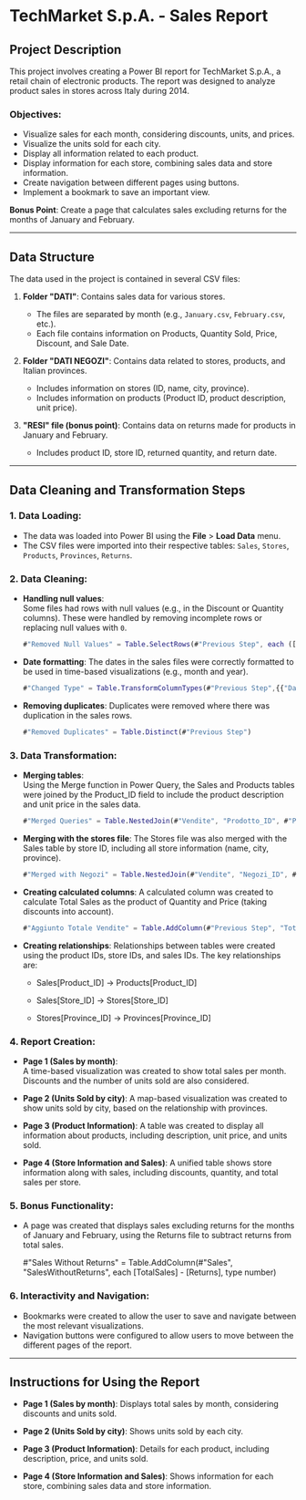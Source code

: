 # TechMarket S.p.A. - Sales Report

## Project Description

This project involves creating a Power BI report for TechMarket S.p.A., a retail chain of electronic products. The report was designed to analyze product sales in stores across Italy during 2014.

### Objectives:

- Visualize sales for each month, considering discounts, units, and prices.
- Visualize the units sold for each city.
- Display all information related to each product.
- Display information for each store, combining sales data and store information.
- Create navigation between different pages using buttons.
- Implement a bookmark to save an important view.

**Bonus Point**: Create a page that calculates sales excluding returns for the months of January and February.

---

## Data Structure

The data used in the project is contained in several CSV files:

1. **Folder "DATI"**: Contains sales data for various stores.
   - The files are separated by month (e.g., `January.csv`, `February.csv`, etc.).
   - Each file contains information on Products, Quantity Sold, Price, Discount, and Sale Date.

2. **Folder "DATI NEGOZI"**: Contains data related to stores, products, and Italian provinces.
   - Includes information on stores (ID, name, city, province).
   - Includes information on products (Product ID, product description, unit price).

3. **"RESI" file (bonus point)**: Contains data on returns made for products in January and February.
   - Includes product ID, store ID, returned quantity, and return date.

---

## Data Cleaning and Transformation Steps

### 1. Data Loading:

- The data was loaded into Power BI using the **File** > **Load Data** menu.
- The CSV files were imported into their respective tables: `Sales`, `Stores`, `Products`, `Provinces`, `Returns`.


### 2. Data Cleaning:

- **Handling null values**:  
  Some files had rows with null values (e.g., in the Discount or Quantity columns). These were handled by removing incomplete rows or replacing null values with `0`.

  ```m
  #"Removed Null Values" = Table.SelectRows(#"Previous Step", each ([Sconto] <> null and [Quantita] <> null))

- **Date formatting**:
  The dates in the sales files were correctly formatted to be used in time-based visualizations (e.g., month and year).

  ```m
  #"Changed Type" = Table.TransformColumnTypes(#"Previous Step",{{"Data", type date}})

- **Removing duplicates**:
  Duplicates were removed where there was duplication in the sales rows.

  ```m
  #"Removed Duplicates" = Table.Distinct(#"Previous Step")


### 3. Data Transformation:

- **Merging tables**:  
  Using the Merge function in Power Query, the Sales and Products tables were joined by the Product_ID field to include the product description and unit price in the sales data.
  
  ```m
  #"Merged Queries" = Table.NestedJoin(#"Vendite", "Prodotto_ID", #"Prodotti", "Prodotto_ID", "Prodotti", JoinKind.Inner)

- **Merging with the stores file**:
  The Stores file was also merged with the Sales table by store ID, including all store information (name, city, province).
  
  ```m
  #"Merged with Negozi" = Table.NestedJoin(#"Vendite", "Negozi_ID", #"Negozi", "Negozi_ID", "Negozi", JoinKind.Inner)

- **Creating calculated columns**:
  A calculated column was created to calculate Total Sales as the product of Quantity and Price (taking discounts into account).

  ```m
  #"Aggiunto Totale Vendite" = Table.AddColumn(#"Previous Step", "TotaleVendite", each [Prezzo] * [Quantita] * (1 - [Sconto]), type number)

- **Creating relationships**:
  Relationships between tables were created using the product IDs, store IDs, and sales IDs. The key relationships are:
  
  - Sales[Product_ID] → Products[Product_ID]

  - Sales[Store_ID] → Stores[Store_ID]

  - Stores[Province_ID] → Provinces[Province_ID]
    

### 4. Report Creation:

- **Page 1 (Sales by month)**:  
  A time-based visualization was created to show total sales per month. Discounts and the number of units sold are also considered.

- **Page 2 (Units Sold by city)**:
 A map-based visualization was created to show units sold by city, based on the relationship with provinces.

- **Page 3 (Product Information)**:
  A table was created to display all information about products, including description, unit price, and units sold.

- **Page 4 (Store Information and Sales)**:
  A unified table shows store information along with sales, including discounts, quantity, and total sales per store.


### 5. Bonus Functionality:

- A page was created that displays sales excluding returns for the months of January and February, using the Returns file to subtract returns from total sales.

  #"Sales Without Returns" = Table.AddColumn(#"Sales", "SalesWithoutReturns", each [TotalSales] - [Returns], type number)
  

### 6. Interactivity and Navigation:

- Bookmarks were created to allow the user to save and navigate between the most relevant visualizations.
- Navigation buttons were configured to allow users to move between the different pages of the report.
  
---

## Instructions for Using the Report

- **Page 1 (Sales by month)**: Displays total sales by month, considering discounts and units sold.

- **Page 2 (Units Sold by city)**: Shows units sold by each city.

- **Page 3 (Product Information)**: Details for each product, including description, price, and units sold.

- **Page 4 (Store Information and Sales)**: Shows information for each store, combining sales data and store information.


  
